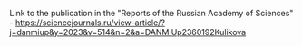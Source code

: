 Link to the publication in the "Reports of the Russian Academy of Sciences" - https://sciencejournals.ru/view-article/?j=danmiup&y=2023&v=514&n=2&a=DANMIUp2360192Kulikova
